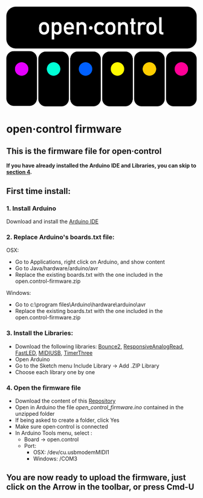 ![open.control](https://github.com/KBLiveSolutions/open.control/blob/main/assets/images/logo_big.png)

# open·control firmware

## This is the firmware file for open·control

**If you have already installed the Arduino IDE and Libraries, you can skip to [section 4](#4-open-the-firmware-file).**

## First time install:

### 1. Install Arduino

Download and install the [Arduino IDE](https://www.arduino.cc/en/software/)

### 2. Replace Arduino's boards.txt file:

OSX:
* Go to Applications, right click on Arduino, and show content
* Go to Java/hardware/arduino/avr
* Replace the existing boards.txt with the one included in the open.control-firmware.zip

Windows:
* Go to c:\program files\Arduino\hardware\arduino\avr
* Replace the existing boards.txt with the one included in the open.control-firmware.zip

### 3. Install the Libraries:

* Download the following libraries: [Bounce2](https://github.com/thomasfredericks/Bounce2/archive/refs/heads/master.zip), [ResponsiveAnalogRead](https://github.com/dxinteractive/ResponsiveAnalogRead/archive/refs/heads/master.zip), [FastLED](https://github.com/FastLED/FastLED/archive/refs/heads/master.zip), [MIDIUSB](https://github.com/arduino-libraries/MIDIUSB/archive/refs/heads/master.zip), [TimerThree](https://github.com/PaulStoffregen/TimerThree/archive/refs/heads/master.zip)
* Open Arduino
* Go to the Sketch menu Include Library -> Add .ZIP Library
* Choose each library one by one

### 4. Open the firmware file

* Download the content of this [Repository](https://github.com/KBLiveSolutions/open.control-firmware/archive/refs/heads/main.zip)
* Open in Arduino the file *open_control_firmware.ino* contained in the unzipped folder
* If being asked to create a folder, click Yes
* Make sure open·control is connected
* In Arduino Tools menu, select : 
    * Board -> open.control
    * Port: 
        * OSX: /dev/cu.usbmodemMIDI1
        * Windows: /COM3

## You are now ready to upload the firmware, just click on the Arrow in the toolbar, or press Cmd-U



